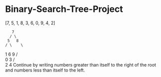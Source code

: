 # Binary-Search-Tree-Project

[7, 5, 1, 8, 3, 6, 0, 9, 4, 2]

       7
      / \
     5   8
    / \    \
   1   6    9
  / \
 0   3
    / \
   2    4
Continue by writing numbers greater than itself to the right of the root and numbers less than itself to the left.
